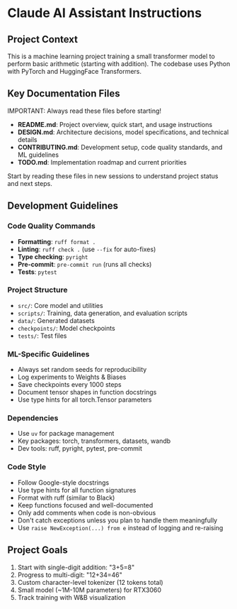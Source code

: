 # Claude AI Assistant Instructions

## Project Context
This is a machine learning project training a small transformer model to perform basic arithmetic (starting with addition). The codebase uses Python with PyTorch and HuggingFace Transformers.

## Key Documentation Files
IMPORTANT: Always read these files before starting!
- **README.md**: Project overview, quick start, and usage instructions
- **DESIGN.md**: Architecture decisions, model specifications, and technical details
- **CONTRIBUTING.md**: Development setup, code quality standards, and ML guidelines
- **TODO.md**: Implementation roadmap and current priorities

Start by reading these files in new sessions to understand project status and next steps.

## Development Guidelines

### Code Quality Commands
- **Formatting**: `ruff format .`
- **Linting**: `ruff check .` (use `--fix` for auto-fixes)
- **Type checking**: `pyright`
- **Pre-commit**: `pre-commit run` (runs all checks)
- **Tests**: `pytest`

### Project Structure
- `src/`: Core model and utilities
- `scripts/`: Training, data generation, and evaluation scripts
- `data/`: Generated datasets
- `checkpoints/`: Model checkpoints
- `tests/`: Test files

### ML-Specific Guidelines
- Always set random seeds for reproducibility
- Log experiments to Weights & Biases
- Save checkpoints every 1000 steps
- Document tensor shapes in function docstrings
- Use type hints for all torch.Tensor parameters

### Dependencies
- Use `uv` for package management
- Key packages: torch, transformers, datasets, wandb
- Dev tools: ruff, pyright, pytest, pre-commit

### Code Style
- Follow Google-style docstrings
- Use type hints for all function signatures
- Format with ruff (similar to Black)
- Keep functions focused and well-documented
- Only add comments when code is non-obvious
- Don't catch exceptions unless you plan to handle them meaningfully
- Use `raise NewException(...) from e` instead of logging and re-raising

## Project Goals
1. Start with single-digit addition: "3+5=8<end>"
2. Progress to multi-digit: "12+34=46<end>"
3. Custom character-level tokenizer (12 tokens total)
4. Small model (~1M-10M parameters) for RTX3060
5. Track training with W&B visualization